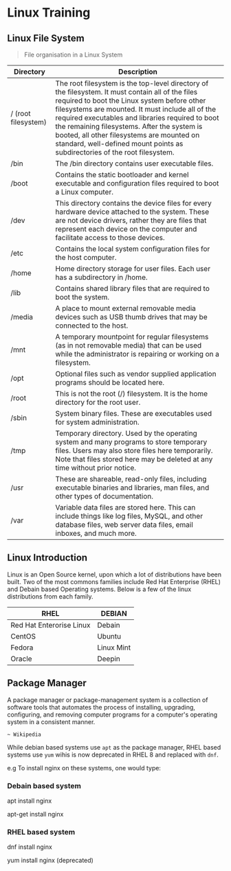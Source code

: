 # Linux Training

## Linux File System

> File organisation in a Linux System

 Directory | Description
 ----------|------------------------------------------------------------------------------------------
 / (root filesystem) |	The root filesystem is the top-level directory of the filesystem. It must contain all of the files required to boot the Linux system before other filesystems are mounted. It must include all of the required executables and libraries required to boot the remaining filesystems. After the system is booted, all other filesystems are mounted on standard, well-defined mount points as subdirectories of the root filesystem.
 /bin |	The /bin directory contains user executable files.
 /boot |	Contains the static bootloader and kernel executable and configuration files required to boot a Linux computer.
 /dev |	This directory contains the device files for every hardware device attached to the system. These are not device drivers, rather they are files that represent each device on the computer and facilitate access to those devices.
 /etc |	Contains the local system configuration files for the host computer.
 /home | Home directory storage for user files. Each user has a subdirectory in /home.
 /lib |	Contains shared library files that are required to boot the system.
 /media  |	A place to mount external removable media devices such as USB thumb drives that may be connected to the host.
 /mnt |	A temporary mountpoint for regular filesystems (as in not removable media) that can be used while the administrator is repairing or working on a filesystem.
 /opt |	Optional files such as vendor supplied application programs should be located here.
 /root | This is not the root (/) filesystem. It is the home directory for the root user.
 /sbin | System binary files. These are executables used for system administration.
 /tmp |	Temporary directory. Used by the operating system and many programs to store temporary files. Users may also store files here temporarily. Note that files stored here may be deleted at any time without prior notice.
 /usr |	These are shareable, read-only files, including executable binaries and libraries, man files, and other types of documentation.
 /var |	Variable data files are stored here. This can include things like log files, MySQL, and other database files, web server data files, email inboxes, and much more.

 ## Linux Introduction

 Linux is an Open Source kernel, upon which a lot of distributions have been built. Two of the most commons families include Red Hat Enterprise (RHEL) and Debain based Operating systems. Below is a few of the linux distributions from each family.

 RHEL | DEBIAN
 ------|---------------------------
 Red Hat Enterorise Linux | Debain
 CentOS | Ubuntu
 Fedora | Linux Mint
 Oracle | Deepin

 ## Package Manager

A package manager or package-management system is a collection of software tools that automates the process of installing, upgrading, configuring, and removing computer programs for a computer's operating system in a consistent manner.

`~ Wikipedia`

While debian based systems use `apt` as the package manager, RHEL based systems use `yum` wihis  is now deprecated in RHEL 8 and replaced with `dnf`.

e.g To install nginx on these systems, one would type:


### Debain based system

apt install nginx

apt-get install nginx


### RHEL based system

dnf install nginx

yum install nginx (deprecated)